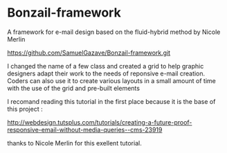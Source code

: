 # Bonzail-framework
A framework for e-mail design based on the fluid-hybrid method by Nicole Merlin

https://github.com/SamuelGazave/Bonzail-framework.git

I changed the name of a few class and created a grid to help graphic designers adapt their work to the needs of reponsive e-mail creation.
Coders can also use it to create various layouts in a small amount of time with the use of the grid and pre-built elements

I recomand reading this tutorial in the first place because it is the base of this project :

http://webdesign.tutsplus.com/tutorials/creating-a-future-proof-responsive-email-without-media-queries--cms-23919

thanks to Nicole Merlin for this exellent tutorial.
